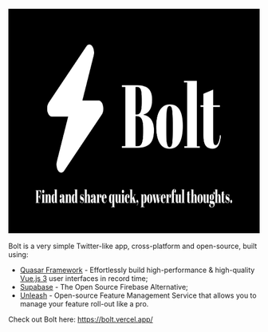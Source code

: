 <p align="center">
  <a href="https://bolt.vercel.app"><img src="https://github.com/nunogois/bolt/blob/master/public/images/thumbnail.png?raw=true" height="450" /></a>
<p>

Bolt is a very simple Twitter-like app, cross-platform and open-source, built using:

- [Quasar Framework](https://quasar.dev/) - Effortlessly build high-performance & high-quality [Vue.js 3](https://vuejs.org/) user interfaces in record time;
- [Supabase](https://supabase.com/) - The Open Source
  Firebase Alternative;
- [Unleash](https://www.getunleash.io/) - Open-source Feature Management Service that allows you to manage your feature roll-out like a pro.

Check out Bolt here: https://bolt.vercel.app/
